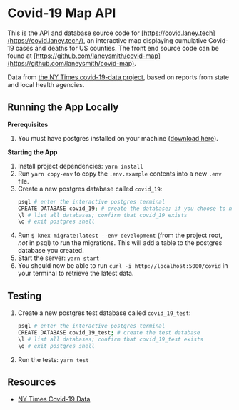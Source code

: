 # Covid-19 Map API

This is the API and database source code for [https://covid.laney.tech](https://covid.laney.tech/), an interactive map displaying cumulative Covid-19 cases and deaths for US counties. The front end source code can be found at [https://github.com/laneysmith/covid-map](https://github.com/laneysmith/covid-map).

Data from [the NY Times covid-19-data project](https://github.com/nytimes/covid-19-data), based on reports from state and local health agencies.

## Running the App Locally

**Prerequisites**
1. You must have postgres installed on your machine ([download here](https://www.postgresql.org/download/)).

**Starting the App**
1. Install project dependencies: `yarn install`
1. Run `yarn copy-env` to copy the `.env.example` contents into a new `.env` file.
1. Create a new postgres database called `covid_19`:
   ```bash
   psql # enter the interactive postgres terminal
   CREATE DATABASE covid_19; # create the database; if you choose to name it anything other than covid_19, make sure you update the DATABASE_NAME env variable to match.
   \l # list all databases; confirm that covid_19 exists
   \q # exit postgres shell
   ```
1. Run `$ knex migrate:latest --env development` (from the project root, _not_ in psql) to run the migrations. This will add a table to the postgres database you created.
1. Start the server: `yarn start`
1. You should now be able to run `curl -i http://localhost:5000/covid` in your terminal to retrieve the latest data.

## Testing

1. Create a new postgres test database called `covid_19_test`:
   ```bash
   psql # enter the interactive postgres terminal
   CREATE DATABASE covid_19_test; # create the test database
   \l # list all databases; confirm that covid_19_test exists
   \q # exit postgres shell
   ```
1. Run the tests: `yarn test`

## Resources

- [NY Times Covid-19 Data](https://github.com/nytimes/covid-19-data)
